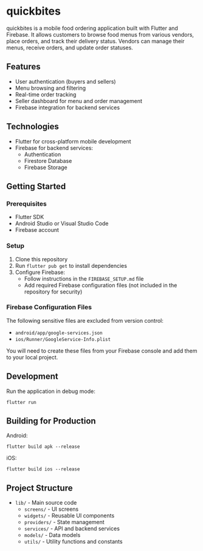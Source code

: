 # quickbites 

quickbites  is a mobile food ordering application built with Flutter and Firebase. It allows customers to browse food menus from various vendors, place orders, and track their delivery status. Vendors can manage their menus, receive orders, and update order statuses.

## Features

- User authentication (buyers and sellers)
- Menu browsing and filtering
- Real-time order tracking
- Seller dashboard for menu and order management
- Firebase integration for backend services

## Technologies

- Flutter for cross-platform mobile development
- Firebase for backend services:
  - Authentication
  - Firestore Database
  - Firebase Storage

## Getting Started

### Prerequisites

- Flutter SDK
- Android Studio or Visual Studio Code
- Firebase account

### Setup

1. Clone this repository
2. Run `flutter pub get` to install dependencies
3. Configure Firebase:
   - Follow instructions in the `FIREBASE_SETUP.md` file
   - Add required Firebase configuration files (not included in the repository for security)

### Firebase Configuration Files

The following sensitive files are excluded from version control:
- `android/app/google-services.json`
- `ios/Runner/GoogleService-Info.plist`

You will need to create these files from your Firebase console and add them to your local project.

## Development

Run the application in debug mode:

```
flutter run
```

## Building for Production

Android:
```
flutter build apk --release
```

iOS:
```
flutter build ios --release
```

## Project Structure

- `lib/` - Main source code
  - `screens/` - UI screens
  - `widgets/` - Reusable UI components
  - `providers/` - State management
  - `services/` - API and backend services
  - `models/` - Data models
  - `utils/` - Utility functions and constants

